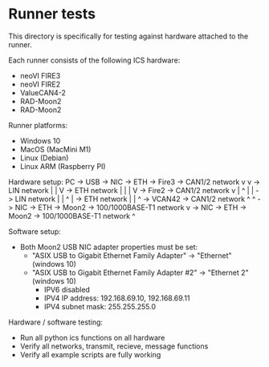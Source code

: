 Runner tests
===

This directory is specifically for testing against hardware attached to the runner.

Each runner consists of the following ICS hardware:
- neoVI FIRE3
- neoVI FIRE2
- ValueCAN4-2
- RAD-Moon2
- RAD-Moon2

Runner platforms:
- Windows 10
- MacOS (MacMini M1)
- Linux (Debian)
- Linux ARM (Raspberry PI)

Hardware setup:
PC -> USB -> NIC -> ETH -> Fire3 -> CAN1/2 network v v
                                 -> LIN network    | | V
                                 -> ETH network    | | | V
          -> Fire2 -> CAN1/2 network             v | ^ | |
                   -> LIN network                | |   ^ |
                   -> ETH network                | |     ^
          -> VCAN42 -> CAN1/2 network            ^ ^
          -> NIC -> ETH -> Moon2 -> 100/1000BASE-T1 network v
          -> NIC -> ETH -> Moon2 -> 100/1000BASE-T1 network ^

Software setup:
- Both Moon2 USB NIC adapter properties must be set:
    - "ASIX USB to Gigabit Ethernet Family Adapter" -> "Ethernet" (windows 10)
    - "ASIX USB to Gigabit Ethernet Family Adapter #2" -> "Ethernet 2" (windows 10)
        - IPV6 disabled
        - IPV4 IP address: 192.168.69.10, 192.168.69.11
        - IPV4 subnet mask: 255.255.255.0

Hardware / software testing:
- Run all python ics functions on all hardware
- Verify all networks, transmit, recieve, message functions
- Verify all example scripts are fully working